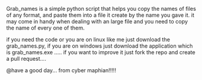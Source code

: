 Grab_names is a simple python script that helps you copy the names of files of any format, and paste them into a file it create by the name you gave it.
it may come in handy when dealing with an large file and you need to copy the name of every one of them.

if you need the code or you are on linux like me just download the grab_names.py, if you are on windows just download the application which is grab_names.exe .....
if you want to improve it just fork the repo and create a pull request....


@have a good day... from cyber maphian!!!!!
